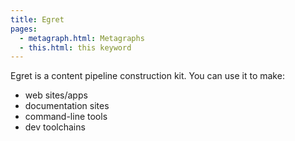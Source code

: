 ```yaml
---
title: Egret
pages:
  - metagraph.html: Metagraphs
  - this.html: this keyword
---
```


Egret is a content pipeline construction kit. You can use it to make:

- web sites/apps
- documentation sites
- command-line tools
- dev toolchains
